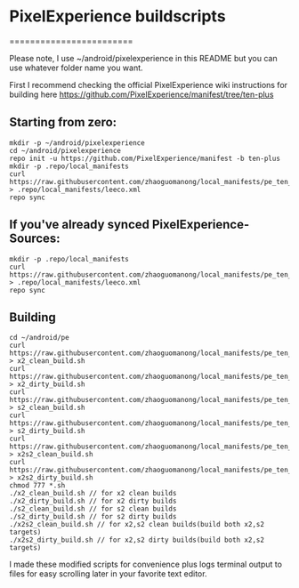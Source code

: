 # PixelExperience buildscripts
========================

Please note, I use ~/android/pixelexperience in this README but you can use whatever folder name you want.

First I recommend checking the official PixelExperience wiki instructions for building here
https://github.com/PixelExperience/manifest/tree/ten-plus


Starting from zero:
---------
    mkdir -p ~/android/pixelexperience
    cd ~/android/pixelexperience
    repo init -u https://github.com/PixelExperience/manifest -b ten-plus
    mkdir -p .repo/local_manifests
    curl https://raw.githubusercontent.com/zhaoguomanong/local_manifests/pe_ten_plus/leeco.xml > .repo/local_manifests/leeco.xml
    repo sync

If you've already synced PixelExperience-Sources:
----------
    mkdir -p .repo/local_manifests
    curl https://raw.githubusercontent.com/zhaoguomanong/local_manifests/pe_ten_plus/leeco.xml > .repo/local_manifests/leeco.xml
    repo sync

Building
----------
    cd ~/android/pe
    curl https://raw.githubusercontent.com/zhaoguomanong/local_manifests/pe_ten_plus/tools/x2_clean_build.sh > x2_clean_build.sh
    curl https://raw.githubusercontent.com/zhaoguomanong/local_manifests/pe_ten_plus/tools/x2_dirty_build.sh > x2_dirty_build.sh
    curl https://raw.githubusercontent.com/zhaoguomanong/local_manifests/pe_ten_plus/tools/s2_clean_build.sh > s2_clean_build.sh
    curl https://raw.githubusercontent.com/zhaoguomanong/local_manifests/pe_ten_plus/tools/s2_dirty_build.sh > s2_dirty_build.sh
    curl https://raw.githubusercontent.com/zhaoguomanong/local_manifests/pe_ten_plus/tools/x2s2_clean_build.sh > x2s2_clean_build.sh
    curl https://raw.githubusercontent.com/zhaoguomanong/local_manifests/pe_ten_plus/tools/x2s2_dirty_build.sh > x2s2_dirty_build.sh
    chmod 777 *.sh
    ./x2_clean_build.sh // for x2 clean builds
    ./x2_dirty_build.sh // for x2 dirty builds
    ./s2_clean_build.sh // for s2 clean builds
    ./s2_dirty_build.sh // for s2 dirty builds
    ./x2s2_clean_build.sh // for x2,s2 clean builds(build both x2,s2 targets)
    ./x2s2_dirty_build.sh // for x2,s2 dirty builds(build both x2,s2 targets)

I made these modified scripts for convenience plus logs terminal output to files for easy scrolling later in your favorite text editor.
